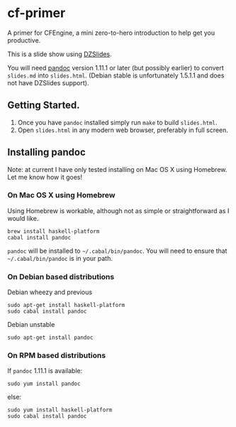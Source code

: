 cf-primer
=========

A primer for CFEngine, a mini zero-to-hero introduction to help get you productive.

This is a slide show using [DZSlides](http://paulrouget.com/dzslides/).

You will need [pandoc](http://johnmacfarlane.net/pandoc/) version 1.11.1 or
later (but possibly earlier) to convert `slides.md` into `slides.html`.
(Debian stable is unfortunately 1.5.1.1 and does not have DZSlides support).

## Getting Started.

1. Once you have `pandoc` installed simply run `make` to build `slides.html`.
2. Open `slides.html` in any modern web browser, preferably in full screen.

## Installing pandoc

Note: at current I have only tested installing on Mac OS X using Homebrew.
Let me know how it goes!

### On Mac OS X using Homebrew

Using Homebrew is workable, although not as simple or straightforward as I
would like.

    brew install haskell-platform
    cabal install pandoc

`pandoc` will be installed to `~/.cabal/bin/pandoc`. You will need to ensure
that `~/.cabal/bin/pandoc` is in your path.

### On Debian based distributions

Debian wheezy and previous

    sudo apt-get install haskell-platform
    sudo cabal install pandoc

Debian unstable

    sudo apt-get install pandoc

### On RPM based distributions

If `pandoc` 1.11.1 is available:

    sudo yum install pandoc

else:

    sudo yum install haskell-platform
    sudo cabal install pandoc
